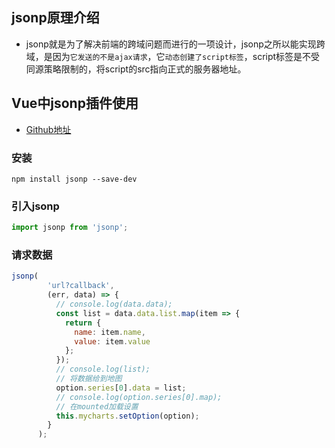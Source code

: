 ## jsonp原理介绍

- jsonp就是为了解决前端的跨域问题而进行的一项设计，jsonp之所以能实现跨域，是因为`它发送的不是ajax请求`，它`动态创建了script标签`，script标签是不受同源策略限制的，将script的src指向正式的服务器地址。

## Vue中jsonp插件使用

- [Github地址](https://github.com/webmodules/jsonp)

### 安装

```shell
npm install jsonp --save-dev
```

### 引入jsonp

```typescript
import jsonp from 'jsonp';
```

### 请求数据

```javascript
jsonp(
        'url?callback',
        (err, data) => {
          // console.log(data.data);
          const list = data.data.list.map(item => {
            return {
              name: item.name,
              value: item.value
            };
          });
          // console.log(list);
          // 将数据给到地图
          option.series[0].data = list;
          // console.log(option.series[0].map);
          // 在mounted加载设置
          this.mycharts.setOption(option);
        }
      );
```

